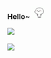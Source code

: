 ### Hello~ <img src="https://github.com/jongnan/jongnan/blob/master/dance.gif" width=30px/> 

<div>
  <div>
    <img src="https://github-readme-stats.vercel.app/api?username=jongnan&show_icons=true&theme=radical" width="50%" />
  </div>
  <div>&nbsp&nbsp</div>
  <div>
    <img src="https://github-readme-stats.vercel.app/api/top-langs/?username=jongnan&layout=compact" width="46%" />
  </div>
</div>
